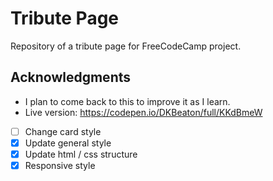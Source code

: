 # Tribute Page

Repository of a tribute page for FreeCodeCamp project.

## Acknowledgments

- I plan to come back to this to improve it as I learn.
- Live version: https://codepen.io/DKBeaton/full/KKdBmeW

- [ ] Change card style
- [x] Update general style
- [x] Update html / css structure
- [x] Responsive style
